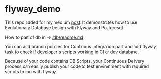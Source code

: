 # flyway_demo

This repo added for my medium [post](https://muhammedtasatan.medium.com/evolutionary-database-design-via-flyway-269e91927b5). It demonstrates how to use Evolutionary Database Design with Flyway and Postgresql

How to part of db in => [/db/readme.md](https://github.com/mftasatan/flyway_demo/blob/main/db/readme.md)

You can add branch policies for Continous Integration part and add flyway task to check if developer's scripts working in CI or dev database.

Because of your code contains DB Scripts, your Continuous Delivery process can easily publish your code to test environment with required scripts to run with flyway. 
